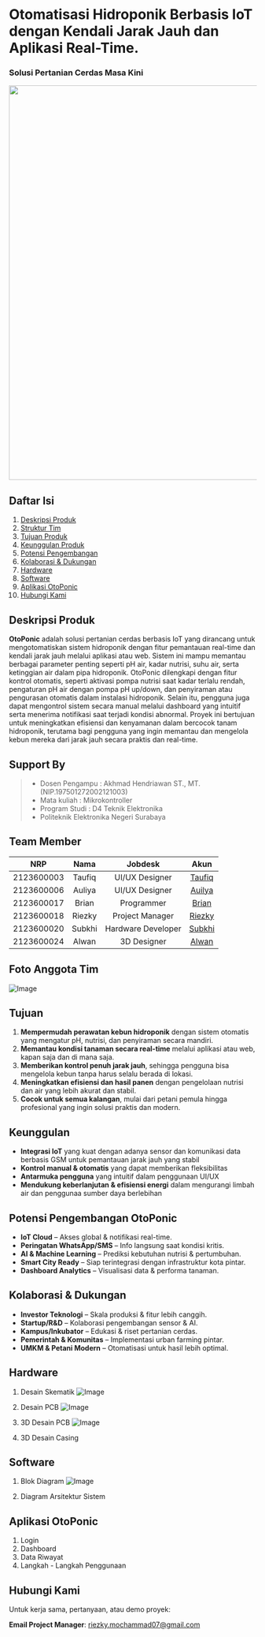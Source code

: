 # Otomatisasi Hidroponik Berbasis IoT dengan Kendali Jarak Jauh dan Aplikasi Real-Time.
### Solusi Pertanian Cerdas Masa Kini
<p align="center">
  <img src="https://github.com/user-attachments/assets/7adf5986-1909-441d-bef2-fef0b0e8c84f" width="800"/>
</p>

## Daftar Isi

1. [Deskripsi Produk](https://github.com/riezky-gitH/OtoPonic#deskripsi-produk)
2. [Struktur Tim](https://github.com/riezky-gitH/OtoPonic#team-member)
3. [Tujuan Produk](https://github.com/riezky-gitH/OtoPonic#tujuan)
4. [Keunggulan Produk](https://github.com/riezky-gitH/OtoPonic#keunggulan)
5. [Potensi Pengembangan](https://github.com/riezky-gitH/OtoPonic#potensi-pengembangan)
6. [Kolaborasi & Dukungan](https://github.com/riezky-gitH/OtoPonic#kolaborasi--dukungan)
7. [Hardware](https://github.com/riezky-gitH/OtoPonic#hardware)
8. [Software](https://github.com/riezky-gitH/OtoPonic#software)
9. [Aplikasi OtoPonic](https://github.com/riezky-gitH/OtoPonic#aplikasi-otoponic)
10. [ Hubungi Kami](https://github.com/riezky-gitH/OtoPonic#hubungi-kami)

## Deskripsi Produk
**OtoPonic** adalah solusi pertanian cerdas berbasis IoT yang dirancang untuk mengotomatiskan sistem hidroponik dengan fitur pemantauan real-time dan kendali jarak jauh melalui aplikasi atau web. Sistem ini mampu memantau berbagai parameter penting seperti pH air, kadar nutrisi, suhu air, serta ketinggian air dalam pipa hidroponik. OtoPonic dilengkapi dengan fitur kontrol otomatis, seperti aktivasi pompa nutrisi saat kadar terlalu rendah, pengaturan pH air dengan pompa pH up/down, dan penyiraman atau pengurasan otomatis dalam instalasi hidroponik. Selain itu, pengguna juga dapat mengontrol sistem secara manual melalui dashboard yang intuitif serta menerima notifikasi saat terjadi kondisi abnormal. Proyek ini bertujuan untuk meningkatkan efisiensi dan kenyamanan dalam bercocok tanam hidroponik, terutama bagi pengguna yang ingin memantau dan mengelola kebun mereka dari jarak jauh secara praktis dan real-time.

    
## Support By 
>- Dosen Pengampu : Akhmad Hendriawan ST., MT. (NIP.197501272002121003)
>- Mata kuliah : Mikrokontroller
>- Program Studi : D4 Teknik Elektronika
>- Politeknik Elektronika Negeri Surabaya<br>


## Team Member
|      NRP      |       Nama      |    Jobdesk    |   Akun |
| :-----------:|:----------------:| :------------:| :-----:|
| 2123600003    | Taufiq  |  UI/UX Designer      | [Taufiq](https://github.com/Raditya-G)
| 2123600006    | Auliya         |   UI/UX Designer | [Auilya](https://github.com/auliyarzk/)
| 2123600017    | Brian         |    Programmer      | [Brian](https://github.com/brianrjg)
| 2123600018    | Riezky                | Project Manager | [Riezky](https://github.com/riezky-gitH)
| 2123600020    | Subkhi               | Hardware Developer     | [Subkhi](https://github.com/subkhiMuhammad)
| 2123600024    | Alwan               | 3D Designer     |[Alwan](https://github.com/alwan441)


## Foto Anggota Tim 
![Image](https://github.com/user-attachments/assets/43a4ca1c-5eb0-4693-82ad-b65283185631)

## Tujuan
1. **Mempermudah perawatan kebun hidroponik** dengan sistem otomatis yang mengatur pH, nutrisi, dan penyiraman secara mandiri.
2. **Memantau kondisi tanaman secara real-time** melalui aplikasi atau web, kapan saja dan di mana saja.
3. **Memberikan kontrol penuh jarak jauh**, sehingga pengguna bisa mengelola kebun tanpa harus selalu berada di lokasi.
4. **Meningkatkan efisiensi dan hasil panen** dengan pengelolaan nutrisi dan air yang lebih akurat dan stabil.
5. **Cocok untuk semua kalangan**, mulai dari petani pemula hingga profesional yang ingin solusi praktis dan modern.


## Keunggulan

- **Integrasi IoT** yang kuat dengan adanya sensor dan komunikasi data berbasis GSM untuk pemantauan jarak jauh yang stabil
- **Kontrol manual & otomatis** yang dapat memberikan fleksibilitas
- **Antarmuka pengguna** yang intuitif dalam penggunaan UI/UX
- **Mendukung keberlanjutan & efisiensi energi** dalam mengurangi limbah air dan penggunaa sumber daya berlebihan

## Potensi Pengembangan OtoPonic
- **IoT Cloud** – Akses global & notifikasi real-time.
- **Peringatan WhatsApp/SMS** – Info langsung saat kondisi kritis.
- **AI & Machine Learning** – Prediksi kebutuhan nutrisi & pertumbuhan.
- **Smart City Ready** – Siap terintegrasi dengan infrastruktur kota pintar.
- **Dashboard Analytics** – Visualisasi data & performa tanaman.

## Kolaborasi & Dukungan
- **Investor Teknologi** – Skala produksi & fitur lebih canggih.
- **Startup/R&D** – Kolaborasi pengembangan sensor & AI.
- **Kampus/Inkubator** – Edukasi & riset pertanian cerdas.
- **Pemerintah & Komunitas** – Implementasi urban farming pintar.
- **UMKM & Petani Modern** – Otomatisasi untuk hasil lebih optimal.
  
## Hardware
1. Desain Skematik
![Image](https://github.com/user-attachments/assets/5ad54e73-796f-4b39-9f43-e8945d51dbc9)

2. Desain PCB
![Image](https://github.com/user-attachments/assets/aca647eb-e210-49db-b7bb-c48877baabe4)

3. 3D Desain PCB
![Image](https://github.com/user-attachments/assets/557863b2-be6e-4b96-943e-eea73ef05dc9)

4. 3D Desain Casing


## Software
1. Blok Diagram
![Image](https://github.com/user-attachments/assets/fcc233df-afd4-4bd4-ad21-809674008a2e)

2. Diagram Arsitektur Sistem

## Aplikasi OtoPonic
1. Login
2. Dashboard
3. Data Riwayat
4. Langkah - Langkah Penggunaan

## Hubungi Kami

Untuk kerja sama, pertanyaan, atau demo proyek:

**Email Project Manager**: [riezky.mochammad07@gmail.com](mailto:riezky.mochammad07@gmail.com)

